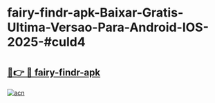 # fairy-findr-apk-Baixar-Gratis-Ultima-Versao-Para-Android-IOS-2025-#culd4

# <h2><a href="https://ainizakaria.my?title=fairy-findr-apk&ref=24M">🔗👉 🔴 fairy-findr-apk</a></h2>

[![acn](https://github.com/user-attachments/assets/0f9c940e-d8b0-45ae-aac7-cd30a18b3e1c)](https://ainizakaria.my?title=fairy-findr-apk&ref=24M)

